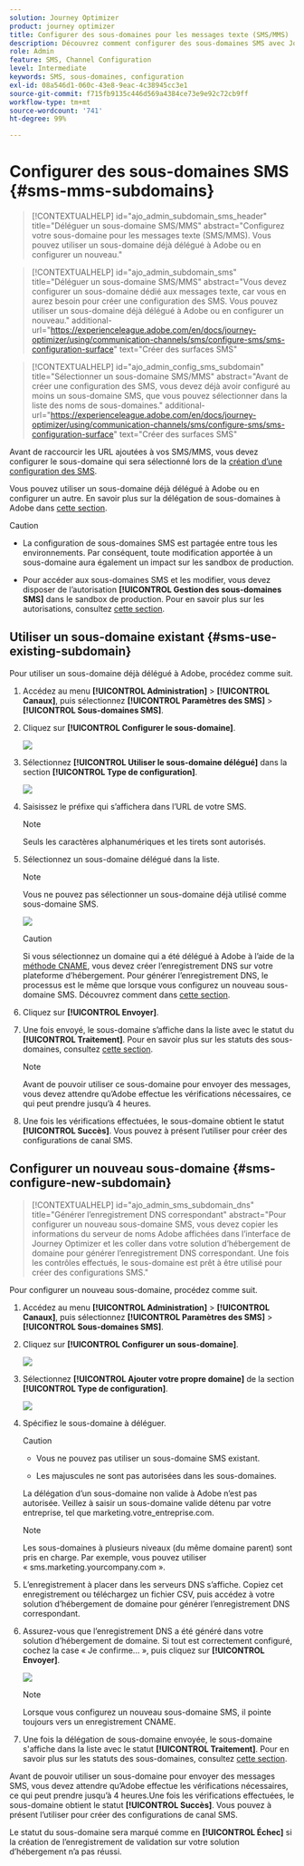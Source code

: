 ```yaml
---
solution: Journey Optimizer
product: journey optimizer
title: Configurer des sous-domaines pour les messages texte (SMS/MMS)
description: Découvrez comment configurer des sous-domaines SMS avec Journey Optimizer
role: Admin
feature: SMS, Channel Configuration
level: Intermediate
keywords: SMS, sous-domaines, configuration
exl-id: 08a546d1-060c-43e8-9eac-4c38945cc3e1
source-git-commit: f715fb9135c446d569a4384ce73e9e92c72cb9ff
workflow-type: tm+mt
source-wordcount: '741'
ht-degree: 99%

---
```


# Configurer des sous-domaines SMS {#sms-mms-subdomains}

>[!CONTEXTUALHELP]
>id="ajo_admin_subdomain_sms_header"
>title="Déléguer un sous-domaine SMS/MMS"
>abstract="Configurez votre sous-domaine pour les messages texte (SMS/MMS). Vous pouvez utiliser un sous-domaine déjà délégué à Adobe ou en configurer un nouveau."

>[!CONTEXTUALHELP]
>id="ajo_admin_subdomain_sms"
>title="Déléguer un sous-domaine SMS/MMS"
>abstract="Vous devez configurer un sous-domaine dédié aux messages texte, car vous en aurez besoin pour créer une configuration des SMS. Vous pouvez utiliser un sous-domaine déjà délégué à Adobe ou en configurer un nouveau."
>additional-url="https://experienceleague.adobe.com/en/docs/journey-optimizer/using/communication-channels/sms/configure-sms/sms-configuration-surface" text="Créer des surfaces SMS"

>[!CONTEXTUALHELP]
>id="ajo_admin_config_sms_subdomain"
>title="Sélectionner un sous-domaine SMS/MMS"
>abstract="Avant de créer une configuration des SMS, vous devez déjà avoir configuré au moins un sous-domaine SMS, que vous pouvez sélectionner dans la liste des noms de sous-domaines."
>additional-url="https://experienceleague.adobe.com/en/docs/journey-optimizer/using/communication-channels/sms/configure-sms/sms-configuration-surface" text="Créer des surfaces SMS"

Avant de raccourcir les URL ajoutées à vos SMS/MMS, vous devez configurer le sous-domaine qui sera sélectionné lors de la [création d’une configuration des SMS](sms-configuration.md#message-preset-sms).

Vous pouvez utiliser un sous-domaine déjà délégué à Adobe ou en configurer un autre. En savoir plus sur la délégation de sous-domaines à Adobe dans [cette section](../configuration/delegate-subdomain.md).

>[!CAUTION]
>
>* La configuration de sous-domaines SMS est partagée entre tous les environnements. Par conséquent, toute modification apportée à un sous-domaine aura également un impact sur les sandbox de production.
>
>* Pour accéder aux sous-domaines SMS et les modifier, vous devez disposer de l’autorisation **[!UICONTROL Gestion des sous-domaines SMS]** dans le sandbox de production. Pour en savoir plus sur les autorisations, consultez [cette section](../administration/high-low-permissions.md).
>

## Utiliser un sous-domaine existant {#sms-use-existing-subdomain}

Pour utiliser un sous-domaine déjà délégué à Adobe, procédez comme suit.

1. Accédez au menu **[!UICONTROL Administration]** > **[!UICONTROL Canaux]**, puis sélectionnez **[!UICONTROL Paramètres des SMS]** > **[!UICONTROL Sous-domaines SMS]**.

1. Cliquez sur **[!UICONTROL Configurer le sous-domaine]**.

   ![](assets/sms_set-up-subdomain.png)

1. Sélectionnez **[!UICONTROL Utiliser le sous-domaine délégué]** dans la section **[!UICONTROL Type de configuration]**.

   ![](assets/sms_use-delegated-subdomain.png)

1. Saisissez le préfixe qui sʼaffichera dans lʼURL de votre SMS.

   >[!NOTE]
   >
   >Seuls les caractères alphanumériques et les tirets sont autorisés.

1. Sélectionnez un sous-domaine délégué dans la liste.

   >[!NOTE]
   >
   >Vous ne pouvez pas sélectionner un sous-domaine déjà utilisé comme sous-domaine SMS.

   <!--Capital letters are not allowed in subdomains. TBC by PM-->

   ![](assets/sms_prefix-and-subdomain.png)

   <!--Note that you cannot use multiple delegated subdomains of the same parent domain. For example, if 'marketing1.yourcompany.com' is already delegated to Adobe for your SMS messages, you will not be able to use 'marketing2.yourcompany.com'. However, multi-level subdomains being supported for SMS, you may proceed using a subdomain of 'marketing1.yourcompany.com' (such as 'email.marketing1.yourcompany.com'), or a different parent domain.-->

   >[!CAUTION]
   >
   >Si vous sélectionnez un domaine qui a été délégué à Adobe à l’aide de la [méthode CNAME](../configuration/delegate-subdomain.md#cname-subdomain-delegation), vous devez créer l’enregistrement DNS sur votre plateforme d’hébergement. Pour générer l’enregistrement DNS, le processus est le même que lorsque vous configurez un nouveau sous-domaine SMS. Découvrez comment dans [cette section](#sms-configure-new-subdomain).

1. Cliquez sur **[!UICONTROL Envoyer]**.

1. Une fois envoyé, le sous-domaine s’affiche dans la liste avec le statut du **[!UICONTROL Traitement]**. Pour en savoir plus sur les statuts des sous-domaines, consultez [cette section](../configuration/about-subdomain-delegation.md#access-delegated-subdomains).<!--Same statuses?-->

   >[!NOTE]
   >
   >Avant de pouvoir utiliser ce sous-domaine pour envoyer des messages, vous devez attendre qu’Adobe effectue les vérifications nécessaires, ce qui peut prendre jusqu’à 4 heures.<!--Learn more in [this section](delegate-subdomain.md#subdomain-validation).-->

1. Une fois les vérifications effectuées, le sous-domaine obtient le statut **[!UICONTROL Succès]**. Vous pouvez à présent l’utiliser pour créer des configurations de canal SMS.

## Configurer un nouveau sous-domaine {#sms-configure-new-subdomain}

>[!CONTEXTUALHELP]
>id="ajo_admin_sms_subdomain_dns"
>title="Générer l’enregistrement DNS correspondant"
>abstract="Pour configurer un nouveau sous-domaine SMS, vous devez copier les informations du serveur de noms Adobe affichées dans l’interface de Journey Optimizer et les coller dans votre solution d’hébergement de domaine pour générer l’enregistrement DNS correspondant. Une fois les contrôles effectués, le sous-domaine est prêt à être utilisé pour créer des configurations SMS."

Pour configurer un nouveau sous-domaine, procédez comme suit.

1. Accédez au menu **[!UICONTROL Administration]** > **[!UICONTROL Canaux]**, puis sélectionnez **[!UICONTROL Paramètres des SMS]** > **[!UICONTROL Sous-domaines SMS]**.

1. Cliquez sur **[!UICONTROL Configurer un sous-domaine]**.

   ![](assets/sms_set-up-subdomain.png)

1. Sélectionnez **[!UICONTROL Ajouter votre propre domaine]** de la section **[!UICONTROL Type de configuration]**.

   ![](assets/sms_add-your-own-subdomain.png)

1. Spécifiez le sous-domaine à déléguer.

   >[!CAUTION]
   >
   >* Vous ne pouvez pas utiliser un sous-domaine SMS existant.
   >
   >* Les majuscules ne sont pas autorisées dans les sous-domaines.

   La délégation d’un sous-domaine non valide à Adobe n’est pas autorisée. Veillez à saisir un sous-domaine valide détenu par votre entreprise, tel que marketing.votre_entreprise.com.

   >[!NOTE]
   >
   >Les sous-domaines à plusieurs niveaux (du même domaine parent) sont pris en charge. Par exemple, vous pouvez utiliser « sms.marketing.yourcompany.com ».

1. L’enregistrement à placer dans les serveurs DNS s’affiche. Copiez cet enregistrement ou téléchargez un fichier CSV, puis accédez à votre solution d’hébergement de domaine pour générer l’enregistrement DNS correspondant.

1. Assurez-vous que l’enregistrement DNS a été généré dans votre solution d’hébergement de domaine. Si tout est correctement configuré, cochez la case « Je confirme... », puis cliquez sur **[!UICONTROL Envoyer]**.

   ![](assets/sms_add-your-own-subdomain-confirm.png)

   >[!NOTE]
   >
   >Lorsque vous configurez un nouveau sous-domaine SMS, il pointe toujours vers un enregistrement CNAME.

1. Une fois la délégation de sous-domaine envoyée, le sous-domaine s&#39;affiche dans la liste avec le statut **[!UICONTROL Traitement]**. Pour en savoir plus sur les statuts des sous-domaines, consultez [cette section](../configuration/about-subdomain-delegation.md#access-delegated-subdomains).<!--Same statuses?-->

Avant de pouvoir utiliser un sous-domaine pour envoyer des messages SMS, vous devez attendre qu’Adobe effectue les vérifications nécessaires, ce qui peut prendre jusqu’à 4 heures.<!--Learn more in [this section](#subdomain-validation).-->Une fois les vérifications effectuées, le sous-domaine obtient le statut **[!UICONTROL Succès]**. Vous pouvez à présent l’utiliser pour créer des configurations de canal SMS.

Le statut du sous-domaine sera marqué comme en **[!UICONTROL Échec]** si la création de lʼenregistrement de validation sur votre solution dʼhébergement nʼa pas réussi.
